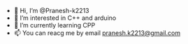 - 👋 Hi, I’m @Pranesh-k2213
- 👀 I’m interested in C++ and arduino
- 🌱 I’m currently learning CPP 
- 📫 You can reacg me by email pranesh.k2213@gmail.com

<!---
Pranesh-k2213/Pranesh-k2213 is a ✨ special ✨ repository because its `README.md` (this file) appears on your GitHub profile.
You can click the Preview link to take a look at your changes.
--->
